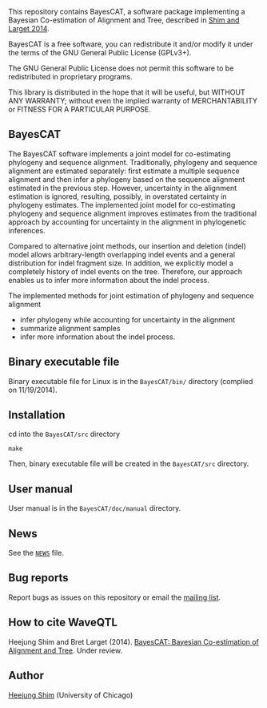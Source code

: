 
This repository contains BayesCAT, a software package implementing a Bayesian Co-estimation of Alignment and Tree, described in [Shim and Larget 2014](https://github.com/heejungshim/BayesCAT/tree/master/doc/paper).

BayesCAT is a free software, you can redistribute it and/or modify it under
the terms of the GNU General Public License (GPLv3+).

The GNU General Public License does not permit this software to be
redistributed in proprietary programs.

This library is distributed in the hope that it will be useful, but
WITHOUT ANY WARRANTY; without even the implied warranty of
MERCHANTABILITY or FITNESS FOR A PARTICULAR PURPOSE.

## BayesCAT

The BayesCAT software implements a joint model for co-estimating phylogeny and sequence alignment. Traditionally, phylogeny and sequence alignment are estimated separately: first estimate a multiple sequence alignment and then infer a phylogeny based on the sequence alignment estimated in the previous step. However, uncertainty in the alignment estimation is ignored, resulting, possibly, in overstated certainty in phylogeny estimates. The implemented joint model for co-estimating phylogeny and sequence alignment improves estimates from the traditional approach by accounting for uncertainty in the alignment in phylogenetic inferences. 

Compared to alternative joint methods, our insertion and deletion (indel) model allows arbitrary-length overlapping indel events and a general distribution for indel fragment size. In addition, we explicitly model a completely history of indel events on the tree. Therefore, our approach enables us to infer more information about the indel process.

The implemented methods for joint estimation of phylogeny and sequence alignment  
+ infer phylogeny while accounting for uncertainty in the alignment
+ summarize alignment samples
+ infer more information about the indel process.

## Binary executable file

Binary executable file for Linux is in the `BayesCAT/bin/` directory (complied on 11/19/2014).

## Installation

cd into the `BayesCAT/src` directory

    make

Then, binary executable file will be created in the `BayesCAT/src` directory.

## User manual 

User manual is in the `BayesCAT/doc/manual` directory.

## News

See the [`NEWS`](https://github.com/heejungshim/BayesCAT/blob/master/NEWS) file.

## Bug reports

Report bugs as issues on this repository or email the [mailing list](https://groups.google.com/forum/?hl=en#!forum/bayescatusers).

## How to cite WaveQTL

Heejung Shim and Bret Larget (2014). [BayesCAT: Bayesian Co-estimation of Alignment and Tree](https://github.com/heejungshim/BayesCAT/tree/master/doc/paper). Under review.

## Author

[Heejung Shim](https://github.com/heejungshim) (University of Chicago)


